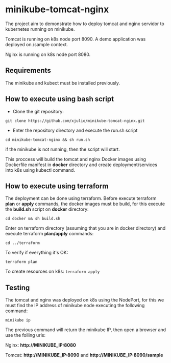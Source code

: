 # minikube-tomcat-nginx
The project aim to demonstrate how to deploy tomcat and nginx servidor to kubernetes running on minikube. 

Tomcat is running on k8s node port 8090. A demo application was deployed on /sample context.

Nginx is running on k8s node port 8080.

## Requirements
The minikube and kubect must be installed previously.

## How to execute using bash script

- Clone the git repository:

`
git clone https://github.com/xjulio/minikube-tomcat-nginx.git
`

- Enter the repository directory and execute the run.sh script

`
cd minikube-tomcat-nginx && sh run.sh
`

if the minikube is not running, then the script will start.

This proccess will build the tomcat and nginx Docker images using Dockerfile manifest in **docker** directory and create deployment/services into k8s using kubectl command.

## How to execute using terraform
The deployment can be done using terraform. Before execute terraform **plan** or **apply** commands, the docker images must be build, for this execute the **build.sh** script on **docker** directory:

`
cd docker && sh build.sh
`

Enter on terraform directory (assuming that you are in docker directory) and execute terraform **plan/apply** commands:

`
cd ../terraform
`

To verify if everything it's OK:

`
terraform plan
`

To create resources on k8s:
`
terraform apply
`

## Testing
The tomcat and nginx was deployed on k8s using the NodePort, for this we must find the IP address of minikube node executing the following command:

`
minikube ip
`

The previous command will return the minikube IP, then open a browser and use the folling urls:

Nginx: **http://MINIKUBE_IP:8080**

Tomcat: **http://MINIKUBE_IP:8090** and **http://MINIKUBE_IP:8090/sample**

